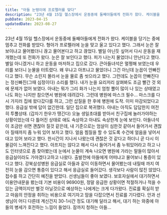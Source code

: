 ```yaml
---
title: "아들 눈탱이에 프로펠러를 맞다"
description: "23년 4월 15일 헬스장에서 운동중에 둘째아들에게 전화가 왔다. 케이블을 당기는 중에 멈추고 전화를 받았다. 형아가 프로펠러에 눈을 맞고 울고 있다고 했다. 그래서 눈은 잘 보이냐고 물어봤더니 끊고 물어본다고 하고 끊었다. 별일 아닌듯 싶어서 다시 운동을 재개했는데 또 전화가 왔다...."
pubDate: 2023-04-15
updatedDate: 2023-08-27
---
```


23년 4월 15일 헬스장에서 운동중에 둘째아들에게 전화가 왔다.
케이블을 당기는 중에 멈추고 전화를 받았다.
형아가 프로펠러에 눈을 맞고 울고 있다고 했다.
그래서 눈은 잘 보이냐고 물어봤더니 끊고 물어본다고 하고 끊었다.
별일 아닌듯 싶어서 다시 운동을 재개했는데 또 전화가 왔다.
눈은 잘 보인다고 했다.
피가 나는지 물었더니 안난다고 했다.
별일 아니겠거니 하고 운동을 마저하고 집으로 갔다.
큰아들녀석은 멀쩡해 보였는데 우리를 보더니 눈물을 터트렸다.
왜 우냐고 아프냐고 물었더니 그건 아닌데 눈꼽이 안빠진다고 했다.
무슨 소린지 몰라서 눈을 물로 좀 씻으라고 했다.
그런데도 눈꼽이 안빠진다는 정신빠진(그때 심정이다) 소리를 했다.
내가 눈을 요리저리 살펴봐도 조금 빨간 것 외에 문제가 없어 보였다.
아내는 뭐가 그리 화가 나는지 엄청 뿔이 많이 나 있는 상태였고 나도 화는 나지만 참으면서 병원에 데려갔다.
그런데 병원에 마스크 필수...
마스크를 다시 가지러 집에 왔다갔다를 하고, 그런 삽질을 한 후에 병원에 도착.
이미 마감되었다고 했다.
응급실 밖에 답이 없긴한데.
일단 집으로 복귀했다.
아내는 아직도 답답한지 여전히 투뿔상태.
(갑자기 한우가 땡긴다) 오늘 생일초대를 받아서 친구집에 놀러가야하는 상황이었는데 다 틀어진 상태로 애도 속상하고 아내도 속상한게 눈에 보인다.
아들녀석이 조금만 쉬면 괜찮아 질것 같은데, 내 기준으로는 엄살이 심한것 같아서 들어가서 괜찮아 질때까지 좀 누워 있어 보자고 했다.
얼음 찜질을 할 수 있도록 수건에 얼음을 넣어서 대고 있어 보라고 했다.
한시간이 지나서 나왔는데 괜찮은 것 같다고 하더니 곧 다시 이물감이 느껴진다고 했다.
아프지는 않다고 해서 다시 들어가서 좀 누워있어라고 하고 나도 인터넷으로 좀 찾아봤는데 눈에서 눈물이 계속 나오면 병원에 가라는 말들이 많아서 응급실이라도 가야겠다고하고 나왔다.
출발전에 아들에게 어떠냐고 물어보니 통증이 있다고 했다.
강북삼성병원 응급실로 아들과 같이 이동하면서 물어봤는데 내릴때 까지 여전히 눈을 감으면 통증이 있다고 해서 응급실로 들어갔다.
생각보다 사람이 많진 않았다.
접수를 하고 간단히 예진을 받았다.
선생님들이 좋아 보였다.
보호자실에서 대기하면서 이용안내문을 봤는데 기본 비용이 96900원, 정말 응급한 상황이면 적절하거나 적을 수 있는 금액이지만 별것 아닐것으로 예상하는 나에게는 크게 다가왔다.
진료를 확실히 받고 마음의 안정을 취하는 비용으로 여기자고 맘을 다잡으면서 진료를 기다렸다.
안과 선생님이 어디 다른데 계신건지 30-1시간 정도 대기해 달라고 해서, 대기 하는 와중에 아들의 병세가 호전하는 느낌이 들었다.
잠까지 청하는 아들...
